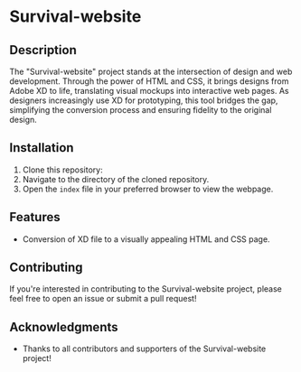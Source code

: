 # Survival-website

## Description

The "Survival-website" project stands at the intersection of design and web development. Through the power of HTML and CSS, it brings designs from Adobe XD to life, translating visual mockups into interactive web pages. As designers increasingly use XD for prototyping, this tool bridges the gap, simplifying the conversion process and ensuring fidelity to the original design.

## Installation

1. Clone this repository:
2. Navigate to the directory of the cloned repository.
3. Open the `index` file in your preferred browser to view the webpage.

## Features

- Conversion of XD file to a visually appealing HTML and CSS page.


## Contributing

If you're interested in contributing to the Survival-website project, please feel free to open an issue or submit a pull request!

## Acknowledgments

- Thanks to all contributors and supporters of the Survival-website project!
